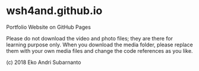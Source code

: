 # wsh4and.github.io
Portfolio Website on GitHub Pages

Please do not download the video and photo files; they are there for learning purpose only. When you download the media folder, please replace them with your own media files and change the code references as you like.

(c) 2018 Eko Andri Subarnanto